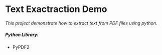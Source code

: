 # Text Exactraction Demo
 
 _This project demonstrate how to extract text from PDF files using python._
 
 ##### Python Library:
 
-  PyPDF2

